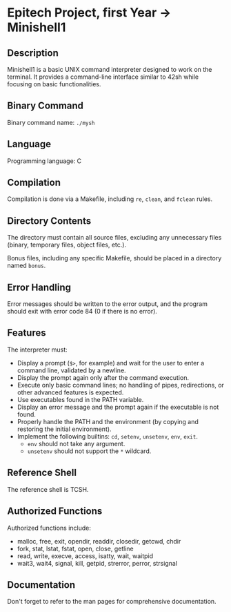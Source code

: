 # Epitech Project, first Year -> Minishell1

## Description
Minishell1 is a basic UNIX command interpreter designed to work on the terminal. It provides a command-line interface similar to 42sh while focusing on basic functionalities.

## Binary Command
Binary command name: `./mysh`

## Language
Programming language: C

## Compilation
Compilation is done via a Makefile, including `re`, `clean`, and `fclean` rules.

## Directory Contents
The directory must contain all source files, excluding any unnecessary files (binary, temporary files, object files, etc.).

Bonus files, including any specific Makefile, should be placed in a directory named `bonus`.

## Error Handling
Error messages should be written to the error output, and the program should exit with error code 84 (0 if there is no error).

## Features
The interpreter must:
- Display a prompt (`$>`, for example) and wait for the user to enter a command line, validated by a newline.
- Display the prompt again only after the command execution.
- Execute only basic command lines; no handling of pipes, redirections, or other advanced features is expected.
- Use executables found in the PATH variable.
- Display an error message and the prompt again if the executable is not found.
- Properly handle the PATH and the environment (by copying and restoring the initial environment).
- Implement the following builtins: `cd`, `setenv`, `unsetenv`, `env`, `exit`.
  - `env` should not take any argument.
  - `unsetenv` should not support the `*` wildcard.

## Reference Shell
The reference shell is TCSH.

## Authorized Functions
Authorized functions include:
- malloc, free, exit, opendir, readdir, closedir, getcwd, chdir
- fork, stat, lstat, fstat, open, close, getline
- read, write, execve, access, isatty, wait, waitpid
- wait3, wait4, signal, kill, getpid, strerror, perror, strsignal

## Documentation
Don't forget to refer to the man pages for comprehensive documentation.
